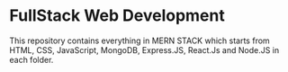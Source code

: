 # FullStack Web Development 

This repository contains everything in MERN STACK which starts from HTML, CSS, JavaScript, MongoDB, Express.JS, React.Js and Node.JS in each folder.
